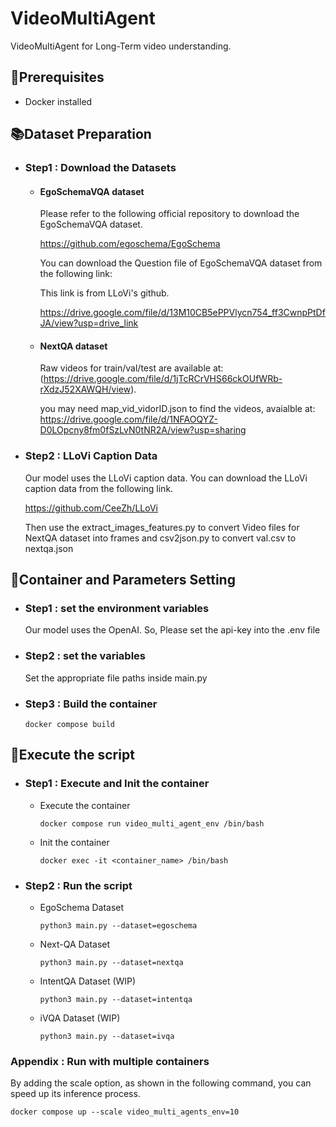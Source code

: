 # VideoMultiAgent

VideoMultiAgent for Long-Term video understanding.

## 🔖Prerequisites

- Docker installed

## 📚Dataset Preparation

- ### Step1 : Download the Datasets

    - #### EgoSchemaVQA dataset

        Please refer to the following official repository to download the EgoSchemaVQA dataset.
        
        https://github.com/egoschema/EgoSchema

        You can download the Question file of EgoSchemaVQA dataset from the following link:
        
        This link is from LLoVi's github.
        
        https://drive.google.com/file/d/13M10CB5ePPVlycn754_ff3CwnpPtDfJA/view?usp=drive_link

    - #### NextQA dataset

        Raw videos for train/val/test are available at: (https://drive.google.com/file/d/1jTcRCrVHS66ckOUfWRb-rXdzJ52XAWQH/view).

        you may need map_vid_vidorID.json to find the videos, avaialble at: https://drive.google.com/file/d/1NFAOQYZ-D0LOpcny8fm0fSzLvN0tNR2A/view?usp=sharing

- ### Step2 : LLoVi Caption Data

    Our model uses the LLoVi caption data. You can download the LLoVi caption data from the following link.

    https://github.com/CeeZh/LLoVi

    Then use the extract_images_features.py to convert Video files for NextQA dataset into frames and csv2json.py to convert val.csv to nextqa.json

## 🐋Container and Parameters Setting

- ### Step1 : set the environment variables

    Our model uses the OpenAI. So, Please set the api-key into the .env file

- ### Step2 : set the variables

    Set the appropriate file paths inside main.py

- ### Step3 : Build the container

    `docker compose build`


## 🚀Execute the script

- ### Step1 : Execute and Init the container

    - Execute the container

        `docker compose run video_multi_agent_env /bin/bash`

    - Init the container

        `docker exec -it <container_name> /bin/bash`

- ### Step2 : Run the script

    - EgoSchema Dataset

        `python3 main.py --dataset=egoschema`

    - Next-QA Dataset

        `python3 main.py --dataset=nextqa`

    - IntentQA Dataset (WIP)

        `python3 main.py --dataset=intentqa`

    - iVQA Dataset (WIP)

        `python3 main.py --dataset=ivqa`

### Appendix : Run with multiple containers

By adding the scale option, as shown in the following command, you can speed up its inference process.

`docker compose up --scale video_multi_agents_env=10`
